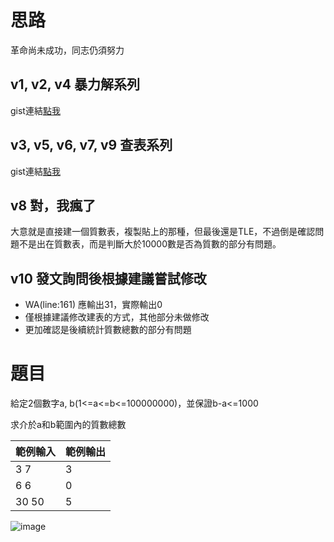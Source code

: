 # 思路
革命尚未成功，同志仍須努力

## v1, v2, v4 暴力解系列
gist連結[點我](https://gist.github.com/poflygogo/313e6ed4ceae7ef733d0fa7b78808228)

## v3, v5, v6, v7, v9 查表系列
gist連結[點我](https://gist.github.com/poflygogo/c34c6112e2abf9dd971a3f0ac194f4e7)

## v8 對，我瘋了
大意就是直接建一個質數表，複製貼上的那種，但最後還是TLE，不過倒是確認問題不是出在質數表，而是判斷大於10000數是否為質數的部分有問題。

## v10 發文詢問後根據建議嘗試修改
- WA(line:161) 應輸出31，實際輸出0
- 僅根據建議修改建表的方式，其他部分未做修改
- 更加確認是後續統計質數總數的部分有問題

# 題目
給定2個數字a, b(1<=a<=b<=100000000)，並保證b-a<=1000 

求介於a和b範圍內的質數總數

|範例輸入|範例輸出|
|---|---|
|3 7|3|
|6 6|0|
|30 50|5|

![image](https://i.meee.com.tw/UHyzp1B.png)
